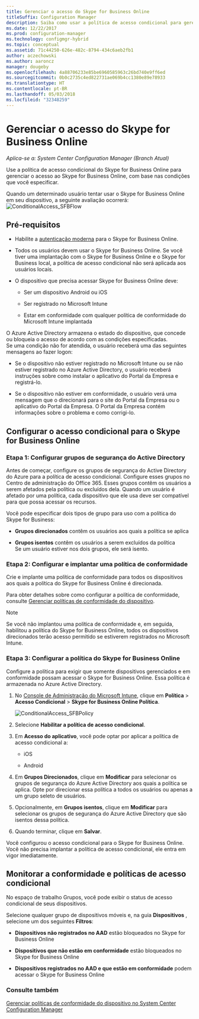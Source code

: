 ```yaml
---
title: Gerenciar o acesso do Skype for Business Online
titleSuffix: Configuration Manager
description: Saiba como usar a política de acesso condicional para gerenciar o acesso ao Skype for Business Online.
ms.date: 12/22/2017
ms.prod: configuration-manager
ms.technology: configmgr-hybrid
ms.topic: conceptual
ms.assetid: 71c44250-626e-482c-8794-434c6aeb2fb1
author: aczechowski
ms.author: aaroncz
manager: dougeby
ms.openlocfilehash: 4a88706233e85be6960585963c26bd740e9ff6ed
ms.sourcegitcommit: 0b0c2735c4ed822731ae069b4cc1380e89e78933
ms.translationtype: HT
ms.contentlocale: pt-BR
ms.lasthandoff: 05/03/2018
ms.locfileid: "32348259"
---
```

# <a name="manage-skype-for-business-online-access"></a>Gerenciar o acesso do Skype for Business Online

*Aplica-se a: System Center Configuration Manager (Branch Atual)*


Use a política de acesso condicional do Skype for Business Online para gerenciar o acesso ao Skype for Business Online, com base nas condições que você especificar.  


 Quando um determinado usuário tentar usar o Skype for Business Online em seu dispositivo, a seguinte avaliação ocorrerá:![ConditionalAccess&#95;SFBFlow](media/ConditionalAccess_SFBFlow.png)  

## <a name="prerequisites"></a>Pré-requisitos  

-   Habilite a [autenticação moderna](https://aka.ms/SkypeModernAuth) para o Skype for Business Online.   

-   Todos os usuários devem usar o Skype for Business Online. Se você tiver uma implantação com o Skype for Business Online e o Skype for Business local, a política de acesso condicional não será aplicada aos usuários locais.  

-   O dispositivo que precisa acessar Skype for Business Online deve:  

    -   Ser um dispositivo Android ou iOS

    -   Ser registrado no Microsoft Intune

    -   Estar em conformidade com qualquer política de conformidade do Microsoft Intune implantada

 O Azure Active Directory armazena o estado do dispositivo, que concede ou bloqueia o acesso de acordo com as condições especificadas.  
Se uma condição não for atendida, o usuário receberá uma das seguintes mensagens ao fazer logon:  

-   Se o dispositivo não estiver registrado no Microsoft Intune ou se não estiver registrado no Azure Active Directory, o usuário receberá instruções sobre como instalar o aplicativo do Portal da Empresa e registrá-lo.  

-   Se o dispositivo não estiver em conformidade, o usuário verá uma mensagem que o direcionará para o site do Portal da Empresa ou o aplicativo do Portal da Empresa. O Portal da Empresa contém informações sobre o problema e como corrigi-lo.  

## <a name="configure-conditional-access-for-skype-for-business-online"></a>Configurar o acesso condicional para o Skype for Business Online  

### <a name="step-1-configure-active-directory-security-groups"></a>Etapa 1: Configurar grupos de segurança do Active Directory  
 Antes de começar, configure os grupos de segurança do Active Directory do Azure para a política de acesso condicional. Configure esses grupos no Centro de administração do Office 365. Esses grupos contêm os usuários a serem afetados pela política ou excluídos dela. Quando um usuário é afetado por uma política, cada dispositivo que ele usa deve ser compatível para que possa acessar os recursos.  

 Você pode especificar dois tipos de grupo para uso com a política do Skype for Business:  

-   **Grupos direcionados** contêm os usuários aos quais a política se aplica  

-   **Grupos isentos** contêm os usuários a serem excluídos da política  
    Se um usuário estiver nos dois grupos, ele será isento.  

### <a name="step-2-configure-and-deploy-a-compliance-policy"></a>Etapa 2: Configurar e implantar uma política de conformidade  
 Crie e implante uma política de conformidade para todos os dispositivos aos quais a política do Skype for Business Online é direcionada.  

 Para obter detalhes sobre como configurar a política de conformidade, consulte [Gerenciar políticas de conformidade do dispositivo](../../protect/deploy-use/device-compliance-policies.md).  

> [!NOTE]  
>  Se você não implantou uma política de conformidade e, em seguida, habilitou a política do Skype for Business Online, todos os dispositivos direcionados terão acesso permitido se estiverem registrados no Microsoft Intune.  


### <a name="step-3-configure-the-skype-for-business-online-policy"></a>Etapa 3: Configurar a política do Skype for Business Online  
 Configure a política para exigir que somente dispositivos gerenciados e em conformidade possam acessar o Skype for Business Online. Essa política é armazenada no Azure Active Directory.  

1.  No [Console de Administração do Microsoft Intune](https://manage.microsoft.com), clique em **Política** > **Acesso Condicional** > **Skype for Business Online Política**.  

     ![ConditionalAccess&#95;SFBPolicy](media/ConditionalAccess_SFBPolicy.png)  

2.  Selecione **Habilitar a política de acesso condicional**.  

3.  Em **Acesso do aplicativo**, você pode optar por aplicar a política de acesso condicional a:  

    -   iOS  

    -   Android  

4.  Em **Grupos Direcionados**, clique em **Modificar** para selecionar os grupos de segurança do Azure Active Directory aos quais a política se aplica. Opte por direcionar essa política a todos os usuários ou apenas a um grupo seleto de usuários.  

5.  Opcionalmente, em **Grupos isentos**, clique em **Modificar** para selecionar os grupos de segurança do Azure Active Directory que são isentos dessa política.  

6.  Quando terminar, clique em **Salvar**.  

 Você configurou o acesso condicional para o Skype for Business Online. Você não precisa implantar a política de acesso condicional, ele entra em vigor imediatamente.  

## <a name="monitor-the-compliance-and-conditional-access-policies"></a>Monitorar a conformidade e políticas de acesso condicional  
 No espaço de trabalho Grupos, você pode exibir o status de acesso condicional de seus dispositivos.  

 Selecione qualquer grupo de dispositivos móveis e, na guia **Dispositivos** , selecione um dos seguintes **Filtros**:  

-   **Dispositivos não registrados no AAD** estão bloqueados no Skype for Business Online

-   **Dispositivos que não estão em conformidade** estão bloqueados no Skype for Business Online  

-   **Dispositivos registrados no AAD e que estão em conformidade** podem acessar o Skype for Business Online  

### <a name="see-also"></a>Consulte também  

 [Gerenciar políticas de conformidade do dispositivo no System Center Configuration Manager](../../protect/deploy-use/device-compliance-policies.md)
